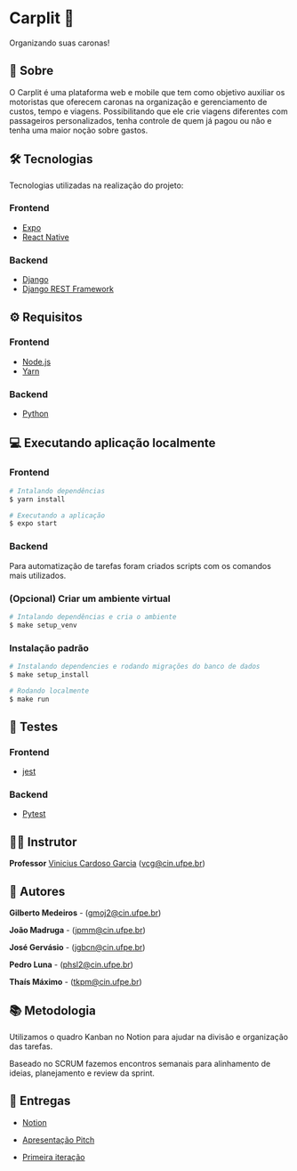# Carplit 🚗
Organizando suas caronas!

## 📕 Sobre

O Carplit é uma plataforma web e mobile que tem como objetivo auxiliar os motoristas que oferecem caronas na organização e gerenciamento de custos, tempo e viagens. Possibilitando que ele crie viagens diferentes com passageiros personalizados, tenha controle de quem já pagou ou não e tenha uma maior noção sobre gastos.


## 🛠 Tecnologias

Tecnologias utilizadas na realização do projeto:

### Frontend
- [Expo](https://expo.io/)
- [React Native](https://reactnative.dev)

### Backend
- [Django](https://www.djangoproject.com/)
- [Django REST Framework](https://www.django-rest-framework.org/)


## ⚙ Requisitos

### Frontend
- [Node.js](https://nodejs.org/en/)
- [Yarn](https://yarnpkg.com/)


### Backend
- [Python](https://www.python.org/)

## 💻 Executando aplicação localmente
### Frontend
```bash
# Intalando dependências
$ yarn install
```

```bash
# Executando a aplicação
$ expo start
```
### Backend
Para automatização de tarefas foram criados scripts com os comandos mais utilizados.

### (Opcional) Criar um ambiente virtual

```bash
# Intalando dependências e cria o ambiente
$ make setup_venv
```
### Instalação padrão

```bash
# Instalando dependencies e rodando migrações do banco de dados
$ make setup_install
```

```bash
# Rodando localmente
$ make run
```

## 🚨 Testes
### Frontend
- [jest](https://jestjs.io/)

### Backend
- [Pytest](https://docs.pytest.org/en/7.1.x/)
  
## 👨‍🏫 Instrutor
**Professor** [Vinicius Cardoso Garcia](https://viniciusgarcia.me/) (vcg@cin.ufpe.br)

## 👥 Autores

**Gilberto Medeiros** - (gmoj2@cin.ufpe.br)

**João Madruga** - (jpmm@cin.ufpe.br)

**José Gervásio** - (jgbcn@cin.ufpe.br)

**Pedro Luna** - (phsl2@cin.ufpe.br)

**Thaís Máximo** - (tkpm@cin.ufpe.br)


## 📚 Metodologia
Utilizamos o quadro Kanban no Notion para ajudar na divisão e organização das tarefas.

Baseado no SCRUM fazemos encontros semanais para alinhamento de ideias, planejamento e review da sprint.

## 🔗 Entregas

- [Notion](https://majestic-iguanodon-1ef.notion.site/Carplit-45357668df2241ed89df9be8335cc62c)

- [Apresentação Pitch](https://docs.google.com/presentation/d/1Q-Kd_0Us4Hjw7TkxjH17AzH425KhfQq1tzYCENAqAy8/edit?usp=sharing)

- [Primeira iteração](https://docs.google.com/presentation/d/1MLZMfDtYAO5OALm1oaDrLu6FWIpJ5yJ2bSGKzbGI_Ok/edit?usp=sharing)
